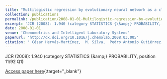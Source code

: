 ```yaml
---
title: "Multilogistic regression by evolutionary neural network as a classification tool to discriminate highly overlapping signals: Qualitative investigation of volatile organic compounds in polluted waters"
collection: publications
permalink: /publication/2008-01-01-Multilogistic-regression-by-evolutionary-neural-network-as-a-classification-tool-to-discriminate-highly-overlapping-signals-Qualitative-investigation-of-volatile-organic-compounds-in-polluted-waters
excerpt: 'JCR (2008): 1.940 (category STATISTICS {\&amp;} PROBABILITY, position 11/92 Q1)'
date: 2008-01-01
venue: 'Chemometrics and Intelligent Laboratory Systems'
paperurl: 'http://dx.doi.org/10.1016/j.chemolab.2008.03.005'
citation: ' César Hervás-Martínez,  M. Silva,  Pedro Antonio Gutiérrez,  A. Serrano, &quot;Multilogistic regression by evolutionary neural network as a classification tool to discriminate highly overlapping signals: Qualitative investigation of volatile organic compounds in polluted waters.&quot; Chemometrics and Intelligent Laboratory Systems, Vol. 92(2), 2008, pp.179--185.'
---
```

JCR (2008): 1.940 (category STATISTICS {\&amp;} PROBABILITY, position 11/92 Q1)

[Access paper here](http://dx.doi.org/10.1016/j.chemolab.2008.03.005){:target="_blank"}

